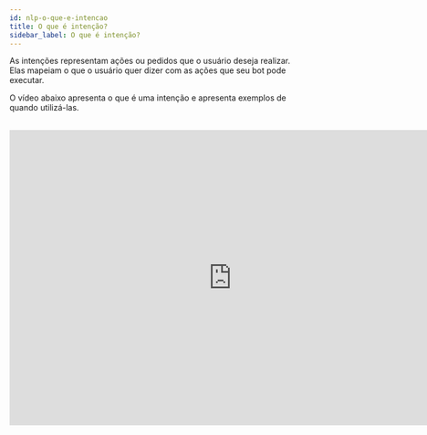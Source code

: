 ```yaml
---
id: nlp-o-que-e-intencao
title: O que é intenção?
sidebar_label: O que é intenção?
---
```


As intenções representam ações ou pedidos que o usuário deseja realizar. Elas mapeiam o que o usuário quer dizer com as ações que seu bot pode executar.

O vídeo abaixo apresenta o que é uma intenção e apresenta exemplos de quando utilizá-las.

<br><iframe width="778" height="517" src="https://www.youtube.com/embed/m7JPVnDNWI0" frameborder="0" allow="accelerometer; autoplay; encrypted-media; gyroscope; picture-in-picture" allowfullscreen></iframe>
